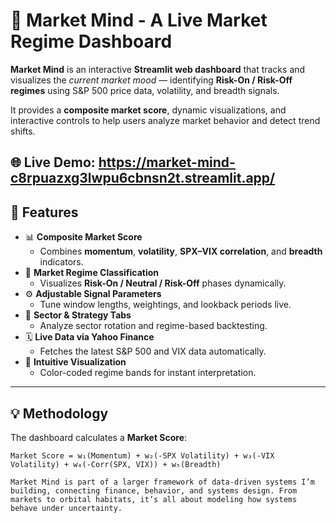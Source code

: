 # 🧠 Market Mind - A Live Market Regime Dashboard

**Market Mind** is an interactive **Streamlit web dashboard** that tracks and visualizes the *current market mood* — identifying **Risk-On / Risk-Off regimes** using S&P 500 price data, volatility, and breadth signals.

It provides a **composite market score**, dynamic visualizations, and interactive controls to help users analyze market behavior and detect trend shifts.

🌐 **Live Demo:** https://market-mind-c8rpuazxg3lwpu6cbnsn2t.streamlit.app/
---

## 🚀 Features

- 📊 **Composite Market Score**
  - Combines **momentum**, **volatility**, **SPX–VIX correlation**, and **breadth** indicators.
- 🎯 **Market Regime Classification**
  - Visualizes **Risk-On / Neutral / Risk-Off** phases dynamically.
- ⚙️ **Adjustable Signal Parameters**
  - Tune window lengths, weightings, and lookback periods live.
- 🧮 **Sector & Strategy Tabs**
  - Analyze sector rotation and regime-based backtesting.
- 🗓️ **Live Data via Yahoo Finance**
  - Fetches the latest S&P 500 and VIX data automatically.
- 🧠 **Intuitive Visualization**
  - Color-coded regime bands for instant interpretation.

---

## 💡 Methodology

The dashboard calculates a **Market Score**:
```text
Market Score = w₁(Momentum) + w₂(-SPX Volatility) + w₃(-VIX Volatility) + w₄(-Corr(SPX, VIX)) + w₅(Breadth)

Market Mind is part of a larger framework of data-driven systems I’m building, connecting finance, behavior, and systems design. From markets to orbital habitats, it’s all about modeling how systems behave under uncertainty.




